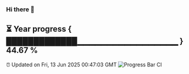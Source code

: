 ### Hi there 👋
⏳ Year progress { █████████████▁▁▁▁▁▁▁▁▁▁▁▁▁▁▁▁▁ } 44.67 %
---
⏰ Updated on Fri, 13 Jun 2025 00:47:03 GMT
![Progress Bar CI](https://github.com/Moyi321/Moyi321/workflows/Progress%20Bar%20CI/badge.svg)
